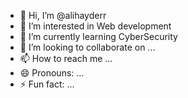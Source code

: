 - 👋 Hi, I’m @alihayderr
- 👀 I’m interested in Web development
- 🌱 I’m currently learning CyberSecurity
- 💞️ I’m looking to collaborate on ...
- 📫 How to reach me ...
- 😄 Pronouns: ...
- ⚡ Fun fact: ...

<!---
alihayderr/alihayderr is a ✨ special ✨ repository because its `README.md` (this file) appears on your GitHub profile.
You can click the Preview link to take a look at your changes.
--->

